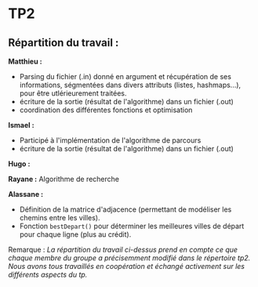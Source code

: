 # TP2

## Répartition du travail :

**Matthieu :** 

* Parsing du fichier (.in) donné en argument et récupération de ses informations, ségmentées dans divers attributs (listes, hashmaps...), pour être utlérieurement traitées.
* écriture de la sortie (résultat de l'algorithme) dans un fichier (.out)
* coordination des différentes fonctions et optimisation

**Ismael :**

* Participé à l'implémentation de l'algorithme de parcours
* écriture de la sortie (résultat de l'algorithme) dans un fichier (.out)

**Hugo :** 

**Rayane :** Algorithme de recherche

**Alassane :**

* Définition de la matrice d'adjacence (permettant de modéliser les chemins entre les villes).
* Fonction ``bestDepart()`` pour déterminer les meilleures villes de départ pour chaque ligne (plus au crédit).

Remarque : *La répartition du travail ci-dessus prend en compte ce que chaque membre du groupe a précisemment modifié dans le répertoire tp2. Nous avons tous travaillés en coopération et échangé activement sur les différents aspects du tp.*
